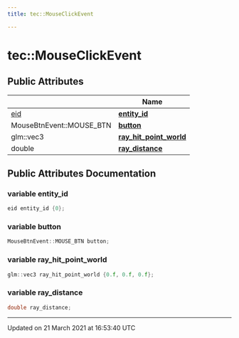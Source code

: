```yaml
---
title: tec::MouseClickEvent

---
```


# tec::MouseClickEvent



## Public Attributes

|                | Name           |
| -------------- | -------------- |
| [eid](/engine/Namespaces/namespacetec/#typedef-eid) | **[entity_id](/engine/Classes/structtec_1_1_mouse_click_event/#variable-entity_id)**  |
| MouseBtnEvent::MOUSE_BTN | **[button](/engine/Classes/structtec_1_1_mouse_click_event/#variable-button)**  |
| glm::vec3 | **[ray_hit_point_world](/engine/Classes/structtec_1_1_mouse_click_event/#variable-ray_hit_point_world)**  |
| double | **[ray_distance](/engine/Classes/structtec_1_1_mouse_click_event/#variable-ray_distance)**  |

## Public Attributes Documentation

### variable entity_id

```cpp
eid entity_id {0};
```


### variable button

```cpp
MouseBtnEvent::MOUSE_BTN button;
```


### variable ray_hit_point_world

```cpp
glm::vec3 ray_hit_point_world {0.f, 0.f, 0.f};
```


### variable ray_distance

```cpp
double ray_distance;
```


-------------------------------

Updated on 21 March 2021 at 16:53:40 UTC